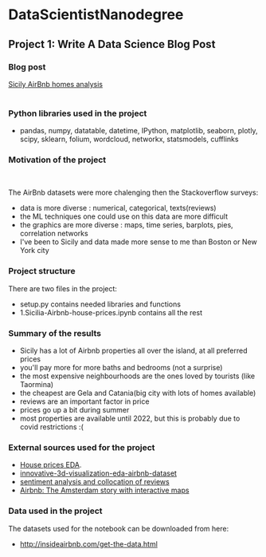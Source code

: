 # DataScientistNanodegree 

## Project 1: Write A Data Science Blog Post

### Blog post 
<a href="https://andreea-alexandrescu88.medium.com/sicily-airbnb-homes-analysis-b5214b1df545">Sicily AirBnb homes analysis</a>
<br><br>

### Python libraries used in the project
- pandas, numpy, datatable, datetime, IPython, matplotlib, seaborn, plotly, scipy, sklearn, folium, wordcloud, networkx, statsmodels, cufflinks

### Motivation of the project
<br>

The AirBnb datasets were more chalenging then the Stackoverflow surveys:
- data is more diverse : numerical, categorical, texts(reviews)
- the ML techniques one could use on this data are more difficult
- the graphics are more diverse : maps, time series, barplots, pies, correlation networks
- I've been to Sicily and data made more sense to me than Boston or New York city

### Project structure
There are two files in the project:
- setup.py contains needed libraries and functions
- 1.Sicilia-Airbnb-house-prices.ipynb contains all the rest

### Summary of the results
 - Sicily has a lot of Airbnb properties all over the island, at all preferred prices
 - you'll pay more for more baths and bedrooms (not a surprise)
 - the most expensive neighbourhoods are the ones loved by tourists (like Taormina)
 - the cheapest are Gela and Catania(big city with lots of homes available)
 - reviews are an important factor in price
 - prices go up a bit during summer
 - most properties are available until 2022, but this is probably due to covid restrictions :(

### External sources used for the project
- <a href="https://www.kaggle.com/dgawlik/house-prices-eda">House prices EDA</a>.
- <a href="https://www.kaggle.com/homayoonkhadivi/innovative-3d-visualization-eda-airbnb-dataset">innovative-3d-visualization-eda-airbnb-dataset</a>
- <a href="https://www.kaggle.com/residentmario/sentiment-analysis-and-collocation-of-reviews">sentiment analysis and collocation of reviews</a>
- <a href="https://www.kaggle.com/erikbruin/airbnb-the-amsterdam-story-with-interactive-maps">Airbnb: The Amsterdam story with interactive maps</a>

### Data used in the project
The datasets used for the notebook can be downloaded from here:
- http://insideairbnb.com/get-the-data.html 

